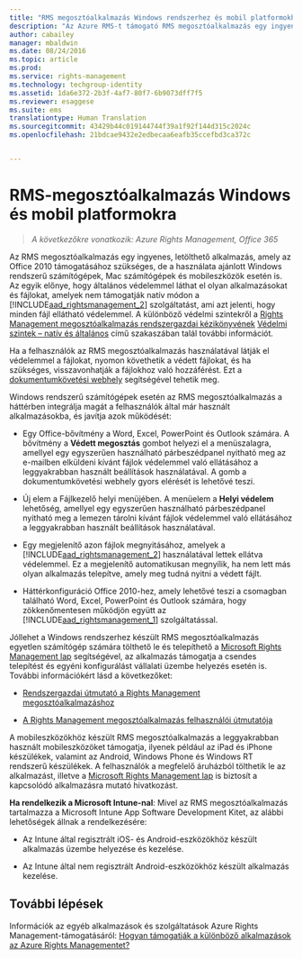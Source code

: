 ```yaml
---
title: "RMS megosztóalkalmazás Windows rendszerhez és mobil platformokhoz | Azure RMS"
description: "Az Azure RMS-t támogató RMS megosztóalkalmazás egy ingyenes, letölthető alkalmazás, amely az Office 2010 támogatásához szükséges, de a használata ajánlott Windows rendszerű számítógépek, Mac számítógépek és mobileszközök esetén is."
author: cabailey
manager: mbaldwin
ms.date: 08/24/2016
ms.topic: article
ms.prod: 
ms.service: rights-management
ms.technology: techgroup-identity
ms.assetid: 1da6e372-2b3f-4af7-80f7-6b9073dff7f5
ms.reviewer: esaggese
ms.suite: ems
translationtype: Human Translation
ms.sourcegitcommit: 43429b44c019144744f39a1f92f144d315c2024c
ms.openlocfilehash: 21bdcae9432e2edbecaa6eafb35ccefbd3ca372c


---
```



# RMS-megosztóalkalmazás Windows és mobil platformokra

>*A következőkre vonatkozik: Azure Rights Management, Office 365*

Az RMS megosztóalkalmazás egy ingyenes, letölthető alkalmazás, amely az Office 2010 támogatásához szükséges, de a használata ajánlott Windows rendszerű számítógépek, Mac számítógépek és mobileszközök esetén is. Az egyik előnye, hogy általános védelemmel láthat el olyan alkalmazásokat és fájlokat, amelyek nem támogatják natív módon a [!INCLUDE[aad_rightsmanagement_2](../includes/aad_rightsmanagement_2_md.md)] szolgáltatást, ami azt jelenti, hogy minden fájl ellátható védelemmel. A különböző védelmi szintekről a [Rights Management megosztóalkalmazás rendszergazdai kézikönyvének](../rms-client/sharing-app-admin-guide.md) [Védelmi szintek – natív és általános](../rms-client/sharing-app-admin-guide-technical.md#levels-of-protection-native-and-generic) című szakaszában talál további információt.

Ha a felhasználók az RMS megosztóalkalmazás használatával látják el védelemmel a fájlokat, nyomon követhetik a védett fájlokat, és ha szükséges, visszavonhatják a fájlokhoz való hozzáférést. Ezt a [dokumentumkövetési webhely](http://go.microsoft.com/fwlink/?LinkId=529562) segítségével tehetik meg.

Windows rendszerű számítógépek esetén az RMS megosztóalkalmazás a háttérben integrálja magát a felhasználók által már használt alkalmazásokba, és javítja azok működését:

-   Egy Office-bővítmény a Word, Excel, PowerPoint és Outlook számára. A bővítmény a **Védett megosztás** gombot helyezi el a menüszalagra, amellyel egy egyszerűen használható párbeszédpanel nyitható meg az e-mailben elküldeni kívánt fájlok védelemmel való ellátásához a leggyakrabban használt beállítások használatával. A gomb a dokumentumkövetési webhely gyors elérését is lehetővé teszi.

-   Új elem a Fájlkezelő helyi menüjében. A menüelem a **Helyi védelem** lehetőség, amellyel egy egyszerűen használható párbeszédpanel nyitható meg a lemezen tárolni kívánt fájlok védelemmel való ellátásához a leggyakrabban használt beállítások használatával.

-   Egy megjelenítő azon fájlok megnyitásához, amelyek a [!INCLUDE[aad_rightsmanagement_2](../includes/aad_rightsmanagement_2_md.md)] használatával lettek ellátva védelemmel. Ez a megjelenítő automatikusan megnyílik, ha nem lett más olyan alkalmazás telepítve, amely meg tudná nyitni a védett fájlt.

-   Háttérkonfiguráció Office 2010-hez, amely lehetővé teszi a csomagban található Word, Excel, PowerPoint és Outlook számára, hogy zökkenőmentesen működjön együtt az [!INCLUDE[aad_rightsmanagement_1](../includes/aad_rightsmanagement_1_md.md)] szolgáltatással.

Jóllehet a Windows rendszerhez készült RMS megosztóalkalmazás egyetlen számítógép számára tölthető le és telepíthető a [Microsoft Rights Management lap](http://go.microsoft.com/fwlink/?LinkId=303970) segítségével, az alkalmazás támogatja a csendes telepítést és egyéni konfigurálást vállalati üzembe helyezés esetén is. További információkért lásd a következőket:

-   [Rendszergazdai útmutató a Rights Management megosztóalkalmazáshoz](../rms-client/sharing-app-admin-guide.md)

-   [A Rights Management megosztóalkalmazás felhasználói útmutatója](../rms-client/sharing-app-user-guide.md)

A mobileszközökhöz készült RMS megosztóalkalmazás a leggyakrabban használt mobileszközöket támogatja, ilyenek például az iPad és iPhone készülékek, valamint az Android, Windows Phone és Windows RT rendszerű készülékek. A felhasználók a megfelelő áruházból tölthetik le az alkalmazást, illetve a [Microsoft Rights Management lap](http://go.microsoft.com/fwlink/?LinkId=303970) is biztosít a kapcsolódó alkalmazásra mutató hivatkozást.

**Ha rendelkezik a Microsoft Intune-nal**: Mivel az RMS megosztóalkalmazás tartalmazza a Microsoft Intune App Software Development Kitet, az alábbi lehetőségek állnak a rendelkezésére:

-   Az Intune által regisztrált iOS- és Android-eszközökhöz készült alkalmazás üzembe helyezése és kezelése.

-   Az Intune által nem regisztrált Android-eszközökhöz készült alkalmazás kezelése.


## További lépések
Információk az egyéb alkalmazások és szolgáltatások Azure Rights Management-támogatásáról: [Hogyan támogatják a különböző alkalmazások az Azure Rights Managementet?](applications-support.md)




<!--HONumber=Aug16_HO4-->


